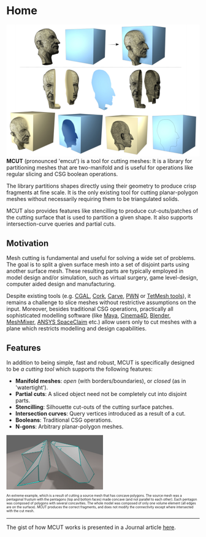 # Home

<div class="container">
    <div style="float:left;width:100%">
	   <img src="media/repo-teaser/website-teaser.png" alt="bunny1" />
    </div>
</div>

**MCUT** (pronounced 'emcut') is a tool for cutting meshes: It is a library for partitioning meshes that are two-manifold and is useful for operations like regular slicing and CSG boolean operations. 

The library partitions shapes directly using their geometry to produce crisp fragments at fine scale. It is the only existing tool for cutting planar-polygon meshes without necessarily requiring them to be triangulated solids.  

MCUT also provides features like stencilling to produce cut-outs/patches of the cutting surface that is used to partition a given shape. It also supports intersection-curve queries and partial cuts.

## Motivation

Mesh cutting is fundamental and useful for solving a wide set of problems. The goal is to split a given surface mesh into a set of disjoint parts using another surface mesh.
These resulting parts are typically employed in model design and/or simulation, such as virtual surgery, game level-design, computer aided design and manufacturing.

Despite existing tools (e.g. [CGAL](https://www.cgal.org/), [Cork](https://github.com/gilbo/cork), [Carve](https://code.google.com/archive/p/carve/), [PWN](http://www.cs.columbia.edu/cg/mesh-arrangements/#definitions) or [TetMesh tools](https://github.com/loopstring/3d-cutter.git)), it remains a challenge to slice meshes without restrictive assumptions on the input. Moreover, besides traditional CSG operations, practically all sophisticated modelling software (like [Maya](https://www.autodesk.com/products/maya/overview), [Cinema4D](https://www.maxon.net/en/cinema-4d), [Blender](https://www.blender.org/), [MeshMixer](https://www.meshmixer.com/), [ANSYS SpaceClaim](https://www.ansys.com/products/3d-design/ansys-spaceclaim) etc.) allow users only to cut meshes with a plane which restricts modelling and design capabilities.

## Features

In addition to being simple, fast and robust, MCUT is specifically designed to be _a cutting tool_ which supports the following features: 

* **Manifold meshes**: _open_  (with borders/boundaries), or _closed_ (as in 'watertight'). 
* **Partial cuts**: A sliced object need not be completely cut into disjoint parts. 
* **Stencilling**: Silhouette cut-outs of the cutting surface patches.
* **Intersection curves**: Query vertices introduced as a result of a cut.
* **Booleans**: Traditional CSG operations. 
* **N-gons**: Arbitrary planar-polygon meshes. 


<div>
    <img src="media/mcut-extremely-concave-cut.png" alt="mcut-extremely-concave-cut" style="width:50%" class="center"/> 
    <p style="text-align:just;font-size:60%;">An extreme example, which is a result of cutting a source mesh that has concave polygons. The source mesh was a pentagonal frustum with the pentagons (top and bottom faces) made concave (and not parallel to each other). Each pentagon was composed of polygons with several concavities. The whole model was composed of only one volume element (all edges are on the surface). MCUT produces the correct fragments, and does not modify the connectivity except where intersected with the cut mesh. </p>
</div>

----

The gist of how MCUT works is presented in a Journal article [here](https://onlinelibrary.wiley.com/doi/abs/10.1111/cgf.13953).